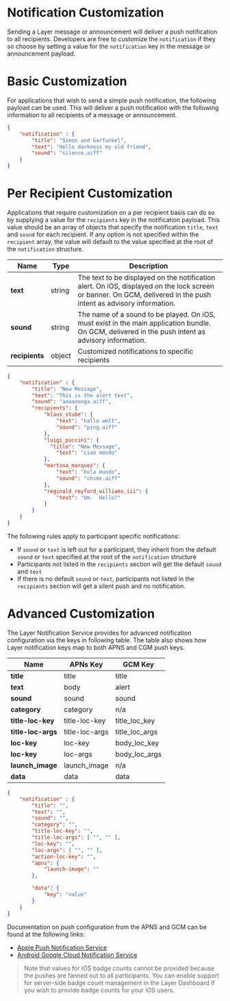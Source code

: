 # Notification Customization

Sending a Layer message or announcement will deliver a push notification to all recipients. Developers are free to customize the `notification` if they so choose by setting a value for the `notification` key in the message or announcement payload.

# Basic Customization

For applications that wish to send a simple push notification, the following payload can be used. This will deliver a push notification with the following information to all recipients of a message or announcement.

```json
{
    "notification" : {
        "title": "Simon and Garfunkel",
        "text": "Hello darkness my old friend",
        "sound": "silence.aiff"
    }
}
```

# Per Recipient Customization

Applications that require customization on a per recipient basis can do so by supplying a value for the `recipients` key in the notification payload. This value should be an array of objects that specify the notification `title`, `text` and `sound` for each recipient. If any option is not specified within the `recipient` array, the value will default to the value specified at the root of the `notification` structure.

| Name            | Type    | Description |
|-----------------|---------|-------------|
| **text**        | string  | The text to be displayed on the notification alert. On iOS, displayed on the lock screen or banner. On GCM, delivered in the push intent as advisory information. |
| **sound**       | string  | The name of a sound to be played. On iOS, must exist in the main application bundle. On GCM, delivered in the push intent as advisory information. |
| **recipients**  | object  | Customized notifications to specific recipients |

```json
{
    "notification" : {
        "title": "New Message",
        "text": "This is the alert text",
        "sound": "aaaaoooga.aiff",
        "recipients": {
            "klaus_stube": {
                "text": "hallo welt",
                "sound": "ping.aiff"
            },
            "luigi_puccini": {
              "title": "New Message",
                "text": "ciao mondo"
            },
            "martina_marquez": {
                "text": "hola mundo",
                "sound": "chime.aiff"
            },
            "reginald_royford_williams_iii": {
                "text": "Um.  Hello?"
            }
        }
    }
}
```

The following rules apply to participant specific notifications:

 - If `sound` or `text` is left out for a participant, they inherit from the default `sound` or `text` specified at the root of the `notification` structure
 - Participants not listed in the `recipients` section will get the default `sound` and `text`
 - If there is no default `sound` or `text`, participants not listed in the `recipients` section will get a silent push and no notification.

# Advanced Customization

The Layer Notification Service provides for advanced notification configuration via the keys in following table. The table also shows how Layer notification keys map to both APNS and CGM push keys.

| Name                  | APNs Key        | GCM Key         |
|-----------------------|-----------------|-----------------|
| **title**             | title           | title           |
| **text**              | body            | alert           |
| **sound**             | sound           | sound           |
| **category**          | category        | n/a             |
| **title-loc-key**     | title-loc-key   | title_loc_key   |
| **title-loc-args**    | title-loc-args  | title_loc_args  |
| **loc-key**           | loc-key         | body_loc_key    |
| **loc-key**           | loc-args        | body_loc_args   |
| **launch_image**      | launch_image    | n/a             |
| **data**              | data            | data            |

```json
{
    "notification" : {
        "title": "",
        "text": "",
        "sound": "",
        "category": "",
        "title-loc-key": "",
        "title-loc-args": [ "", "" ],
        "loc-key": "",
        "loc-args": [ "", "" ],
        "action-loc-key": "",
        "apns": {
            "launch-image": ""
        },

        "data": {
            "key": "value"
        }
    }
}
```

Documentation on push configuration from the APNS and GCM can be found at the following links:

* [Apple Push Notification Service](https://developer.apple.com/library/ios/documentation/NetworkingInternet/Conceptual/RemoteNotificationsPG/Chapters/ApplePushService.html#//apple_ref/doc/uid/TP40008194-CH100-SW1)
* [Android Google Cloud Notification Service](https://developers.google.com/cloud-messaging/http-server-ref)

> Note that values for iOS badge counts cannot be provided because the pushes are fanned out to all participants. You can enable support for server-side badge count management in the Layer Dashboard if you wish to provide badge counts for your iOS users.
